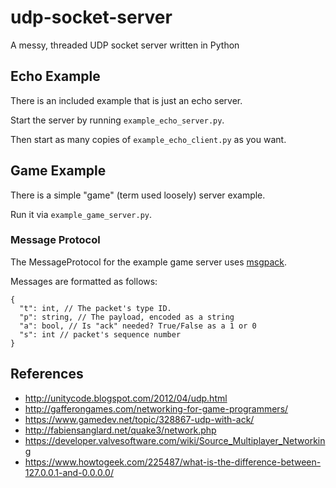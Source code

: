 # udp-socket-server
A messy, threaded UDP socket server written in Python

## Echo Example

There is an included example that is just an echo server.

Start the server by running `example_echo_server.py`.

Then start as many copies of `example_echo_client.py` as you want.

## Game Example

There is a simple "game" (term used loosely) server example.

Run it via `example_game_server.py`.

### Message Protocol

The MessageProtocol for the example game server uses [msgpack](http://msgpack.org/index.html).

Messages are formatted as follows:

```
{
  "t": int, // The packet's type ID.
  "p": string, // The payload, encoded as a string
  "a": bool, // Is "ack" needed? True/False as a 1 or 0 
  "s": int // packet's sequence number
}
```

## References

- http://unitycode.blogspot.com/2012/04/udp.html
- http://gafferongames.com/networking-for-game-programmers/
- https://www.gamedev.net/topic/328867-udp-with-ack/
- http://fabiensanglard.net/quake3/network.php
- https://developer.valvesoftware.com/wiki/Source_Multiplayer_Networking
- https://www.howtogeek.com/225487/what-is-the-difference-between-127.0.0.1-and-0.0.0.0/